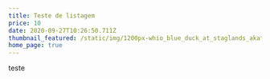```yaml
---
title: Teste de listagem
price: 10
date: 2020-09-27T10:26:50.711Z
thumbnail_featured: /static/img/1200px-whio_blue_duck_at_staglands_akatarawa_new_zealand.jpg
home_page: true
---
```

teste